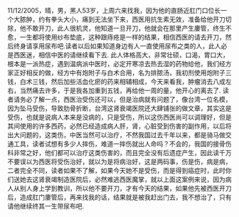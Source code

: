 11/12/2005，晴，男，黑人53岁，上周六来找我，因为他的直肠近肛门口位长一个大脓肿，约有拳头大小，痛到无法坐下来，西医用抗生素无效，准备给他开刀切除，他不敢开刀，此人很机灵，他知道一旦开刀，他就会在那里产生廔管，终生不愈，一生都将使用纱布垫底，这种跟痔疮是一样的结果，相信西医的请去开刀，然后终身请享用尿布吧.读者以后如果知道身边有人一直使用尿布之类的人，此人必是西医迷，相信中医的请继续看下去.
此人体格高大，非常壮硕，口渴，胃口大，根本是一派热症，遇到温病派中医时，必定开寒凉去热去湿的药物给他，我们经方家正好相反的做，经方中有炮附子与白术合用，名为排脓汤，我初剂使用炮附子三钱，白术三钱，然后加些活血化瘀的药来相辅相成，今天来看我，肿瘤消去八成左右，当然痛去许多，于是我各加重到五钱，再给他一周的量，他开心的离去了.
读者请务必了解一点，西医治受伤还可以，但是治病就有问题了，像台湾一位名模，因为坠马受伤，导致肋骨折断，台湾这肾衰竭医院还大肆铺张的做文章，其实这是受伤，也就是说病人本来是没病的，只是受伤，所以这伤西医尚可以调理好，但是其间使用的许多西药，必然已经造成病人肝，肾，心脏受到伤害的副作用，以后将出大问题的，这类伤，中医当然可以治疗，不然我国过去千年以来，都是骑马做交通工具，读者试想有多少人摔伤，难道一摔伤就出人命吗？不会的，我国的接骨伤科非常之好，他们都可以治疗这类伤害的，而且完全没有后遗症产生，因此读千万不要误以为西医将受伤治好，就以为是将病治好，这是两码事，伤是伤，病是病，二者完全不同，读者如果不了解，如果今天她不是受伤，而是得到癌症时，此时你们送她去这肾衰竭制造医院后，必然难逃西医魔掌，就以上面这案例来说，因为病人从别人身上学到教训，所以他不要开刀，才有今天的结果，如果他先被西医开刀后，造成肛门廔管后，再来找我的话，结果就是被我赶出门去，我不想治了，只有请他继续终其一生带尿布吧.